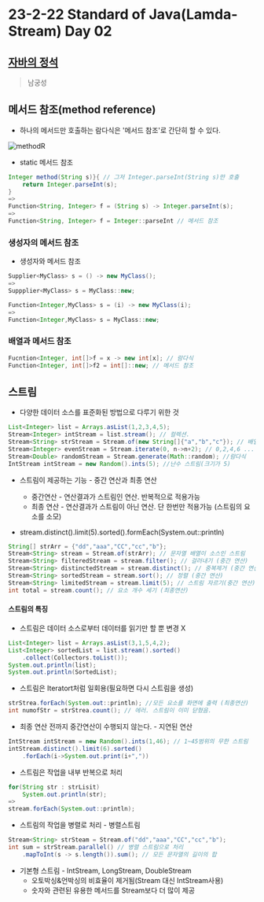 # 23-2-22 Standard of Java(Lamda-Stream)  Day 02

## [자바의 정석](https://www.youtube.com/watch?v=7Kyf4mMjbTQ)

> 남궁성

## 메서드 참조(method reference)

- 하나의 메서드만 호출하는 람다식은 '메서드 참조'로 간단히 할 수 있다.

![methodR](C:\Users\김민식\Pictures\methodR.png)

- static 메서드 참조

```java
Integer method(String s)}{ // 그저 Integer.parseInt(String s)만 호출
    return Integer.parseInt(s);
}
=>
Function<String, Integer> f = (String s) -> Integer.parseInt(s);
=>
Function<String, Integer> f = Integer::parseInt // 메서드 참조
```

### 생성자의 메서드 참조

- 생성자와 메서드 참조

```java
Supplier<MyClass> s = () -> new MyClass();
=>
Suppplier<MyClass> s = MyClass::new;

Function<Integer,MyClass> s = (i) -> new MyClass(i);
=>
Function<Integer,MyClass> s = MyClass::new;
```

### 배열과 메서드 참조

```java
Fucntion<Integer, int[]>f = x -> new int[x]; // 람다식
Function<Integer, int[]>f2 = int[]::new; // 메서드 참조
```

## 스트림

- 다양한 데이터 소스를 표준화된 방법으로 다루기 위한 것

```java
List<Integer> list = Arrays.asList(1,2,3,4,5);
Stream<Integer> intStream = list.stream(); // 컬렉션.
Stream<String> strStream = Stream.of(new String[]{"a","b","c"}); // 배열
Stream<Integer> evenStream = Stream.iterate(0, n->n+2); // 0,2,4,6 ...
Stream<Double> randomStream = Stream.generate(Math::random); //람다식
IntStream intStream = new Random().ints(5); //난수 스트림(크기가 5)
```

- 스트림이 제공하는  기능 - 중간 연산과 최종 연산
  - 중간연산 - 연산결과가 스트림인 연산. 반복적으로 적용가능
  - 최종 연산 - 연산결과가 스트림이 아닌 연산. 단 한번만 적용가능 (스트림의 요소를 소모)

- stream.distinct().limit(5).sorted().formEach(System.out::println)

```java
String[] strArr = {"dd","aaa","CC","cc","b"};
Stream<String> stream = Stream.of(strArr); // 문자열 배열이 소스인 스트림
Stream<String> filteredStream = stream.filter(); // 걸러내기 (중간 연산)
Stream<String> distinctedStream = stream.distinct(); // 중복제거 (중간 연산)
Stream<String> sortedStream = stream.sort(); // 정렬 (중간 연산)
Stream<String> limitedStream = stream.limit(5); // 스트림 자르기(중간 연산)
int total = stream.count(); // 요소 개수 세기 (최종연산)
```

#### 스트림의 특징

- 스트림은 데이터 소스로부터 데이터를 읽기만 할 뿐 변경 X

```java
List<Integer> list = Arrays.asList(3,1,5,4,2);
List<Integer> sortedList = list.stream().sorted()
    .collect(Collectors.toList());
System.out.println(list);
System.out.println(SortedList);
```

- 스트림은 Iteratort처럼 일회용(필요하면 다시 스트림을 생성)

```java
strStrea.forEach(System.out::println); //모든 요소를 화면에 출력 (최종연산)
int numofStr = strStrea.count(); // 에러. 스트림이 이미 닫혔음.
```

- 최종 연산 전까지 중간연산이 수행되지 않는다. - 지연된 연산

```java
IntStream intStream = new Random().ints(1,46); // 1~45범위의 무한 스트림
intStream.distinct().limit(6).sorted()
    .forEach(i->System.out.print(i+","))
```

- 스트림은 작업을 내부 반복으로 처리

```java
for(String str : strLisit)
    System.out.println(str);
=>
stream.forEach(System.out::println);
```

- 스트림의 작업을 병렬로 처리 - 병렬스트림

```java
Stream<String> strSteam = Stream.of("dd","aaa","CC","cc","b");
int sum = strStream.parallel() // 병렬 스트림으로 처리
    .mapToInt(s -> s.length()).sum(); // 모든 문자열의 길이의 합
```

- 기본형 스트림 - IntStream, LongStream, DoubleStream
  - 오토박싱&언박싱의 비효율이 제거됨(Stream<integer> 대신 IntStream사용)
  - 숫자와 관련된 유용한 메서드를 Stream<T>보다 더 많이 제공

